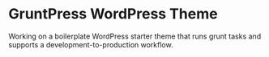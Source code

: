 # GruntPress WordPress Theme

Working on a boilerplate WordPress starter theme that runs grunt tasks and supports a development-to-production workflow.
